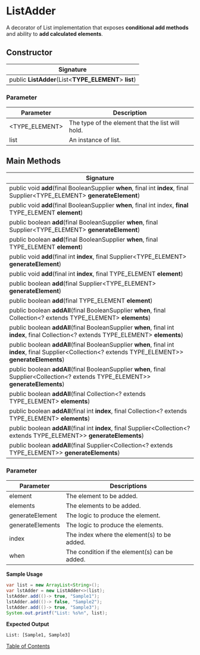 #  ListAdder
A decorator of List implementation that exposes **conditional add methods** and ability to **add calculated elements**.

## Constructor

| Signature |
|---------|
| public **ListAdder**(List<**TYPE_ELEMENT**> **list**) |

### **Parameter**

| Parameter | Description                               |
| --------- | ----------------------------------------- |
| <TYPE_ELEMENT> | The type of the element that the list will hold. |
| list | An instance of list.                             |

## Main Methods

| Signature |
|--------|
| public void **add**(final BooleanSupplier **when**, final int **index**, final Supplier<TYPE_ELEMENT> **generateElement**) |
| public void **add**(final BooleanSupplier **when**, final int index, **final** TYPE_ELEMENT **element**) |
| public boolean **add**(final BooleanSupplier **when**, final Supplier<TYPE_ELEMENT> **generateElement**) |
| public boolean **add**(final BooleanSupplier **when**, final TYPE_ELEMENT **element**) |
| public void **add**(final int **index**, final Supplier<TYPE_ELEMENT> **generateElement**) |
| public void **add**(final int **index**, final TYPE_ELEMENT **element**) |
| public boolean **add**(final Supplier<TYPE_ELEMENT> **generateElement**) |
| public boolean **add**(final TYPE_ELEMENT **element**) |
| public boolean **addAll**(final BooleanSupplier **when**, final Collection<? extends TYPE_ELEMENT> **elements**) |
| public boolean **addAll**(final BooleanSupplier **when**, final int **index**,                       final Collection<? extends TYPE_ELEMENT> **elements**) |
| public boolean **addAll**(final BooleanSupplier **when**, final int **index**,                       final Supplier<Collection<? extends TYPE_ELEMENT>> **generateElements**) |
| public boolean **addAll**(final BooleanSupplier **when**,                       final Supplier<Collection<? extends TYPE_ELEMENT>> **generateElements**) |
| public boolean **addAll**(final Collection<? extends TYPE_ELEMENT> **elements**) |
| public boolean **addAll**(final int **index**, final Collection<? extends TYPE_ELEMENT> **elements**) |
| public boolean **addAll**(final int **index**, final Supplier<Collection<? extends TYPE_ELEMENT>> **generateElements**) |
| public boolean **addAll**(final Supplier<Collection<? extends TYPE_ELEMENT>> **generateElements**) |

### **Parameter**

| Parameter | Descriptions              |
| --------- | ------------------------- |
| element | The element to be added. |
| elements | The elements to be added. |
| generateElement | The logic to produce the element. |
| generateElements | The logic to produce the elements. |
| index | The index where the element(s) to be added. |
| when | The condition if the element(s) can be added. |

**Sample Usage**

```java
var list = new ArrayList<String>();
var lstAdder = new ListAdder<>(list);
lstAdder.add(()-> true, "Sample1");
lstAdder.add(()-> false, "Sample2");
lstAdder.add(()-> true, "Sample3");
System.out.printf("List: %s%n", list);
```

**Expected Output**

```
List: [Sample1, Sample3]
```

[Table of Contents](USER_GUIDE_TOC.md)

